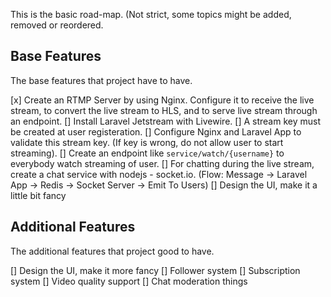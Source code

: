 This is the basic road-map. (Not strict, some topics might be added, removed or reordered.

## Base Features

The base features that project have to have.

[x] Create an RTMP Server by using Nginx. Configure it to receive the live stream, to convert the live stream to HLS, and to serve live stream through an endpoint.
[] Install Laravel Jetstream with Livewire.
[] A stream key must be created at user registeration.
[] Configure Nginx and Laravel App to validate this stream key. (If key is wrong, do not allow user to start streaming).
[] Create an endpoint like `service/watch/{username}` to everybody watch streaming of user.
[] For chatting during the live stream, create a chat service with nodejs - socket.io. (Flow: Message -> Laravel App -> Redis -> Socket Server -> Emit To Users)
[] Design the UI, make it a little bit fancy

## Additional Features

The additional features that project good to have.

[] Design the UI, make it more fancy
[] Follower system
[] Subscription system
[] Video quality support
[] Chat moderation things
